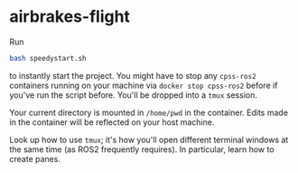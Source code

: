 # airbrakes-flight

Run

```bash
bash speedystart.sh
```

to instantly start the project. You might have to stop any `cpss-ros2`
containers running on your machine via `docker stop cpss-ros2` before if you've
run the script before. You'll be dropped into a `tmux` session.

Your current directory is mounted in `/home/pwd` in the container. Edits made in
the container will be reflected on your host machine.

Look up how to use `tmux`; it's how you'll open different terminal windows at
the same time (as ROS2 frequently requires). In particular, learn how to create
panes.
